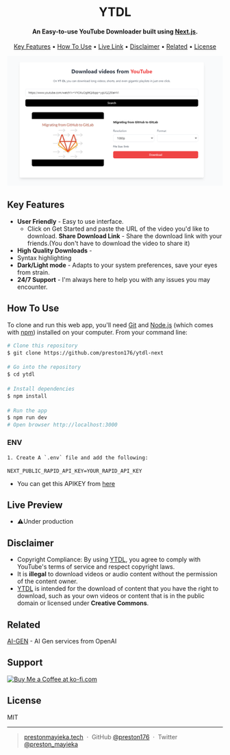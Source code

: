<h1 align="center">
   <br>
  YTDL
  <br>
</h1>

<h4 align="center">An Easy-to-use YouTube Downloader built using <a href="https://nextjs.org/" target="_blank">Next.js</a>.</h4>



<p align="center">
  <a href="#key-features">Key Features</a> •
  <a href="#how-to-use">How To Use</a> •
  <a href="#Live-preview">Live Link</a> •
  <a href="#disclaimer">Disclaimer</a> •
  <a href="#related">Related</a> •
  <a href="#license">License</a>
</p>

![screenshot](./public/demo.PNG)

## Key Features

* **User Friendly** - Easy to use interface.
  - Click on Get Started and paste the URL of the video you'd like to download.
**Share Download Link** - Share the download link with your friends.(You don't have to download the video to share it)
* **High Quality Downloads** - 
* Syntax highlighting
* **Dark/Light mode** - Adapts to your system preferences, save your eyes from strain.
* **24/7 Support** - I'm always here to help you with any issues you may encounter.

## How To Use

To clone and run this web app, you'll need [Git](https://git-scm.com) and [Node.js](https://nodejs.org/en/download/) (which comes with [npm](http://npmjs.com)) installed on your computer. From your command line:

```bash
# Clone this repository
$ git clone https://github.com/preston176/ytdl-next

# Go into the repository
$ cd ytdl

# Install dependencies
$ npm install

# Run the app
$ npm run dev
# Open browser http://localhost:3000
```
### ENV
```
1. Create A `.env` file and add the following:
```
`NEXT_PUBLIC_RAPID_API_KEY=YOUR_RAPID_API_KEY`
* You can get this APIKEY from [here](https://rapidapi.com/ytjar/api/ytstream-download-youtube-videos)

## Live Preview

- ⚠️Under production


## Disclaimer

- Copyright Compliance: By using [YTDL](https://github.com/preston176/ytdl-next), you agree to comply with YouTube's terms of service and respect copyright laws. 
- It is **illegal** to download videos or audio content without the permission of the content owner. 
- [YTDL](https://github.com/preston176/ytdl-next) is intended for the download of content that you have the right to download, such as your own videos or content that is in the public domain or licensed under **Creative Commons**.

## Related

[AI-GEN](https://github.com/preston176/ai-gen) - AI Gen services from OpenAI

## Support

<a href='https://ko-fi.com/A0A1TVTET' target='_blank'><img height='36' style='border:0px;height:36px;' src='https://storage.ko-fi.com/cdn/kofi2.png?v=3' border='0' alt='Buy Me a Coffee at ko-fi.com' /></a>

## License

MIT

---

> [prestonmayieka.tech](https://www.prestonmayieka.tech) &nbsp;&middot;&nbsp;
> GitHub [@preston176](https://github.com/preston176) &nbsp;&middot;&nbsp;
> Twitter [@preston_mayieka](https://twitter.com/preston_mayieka)

